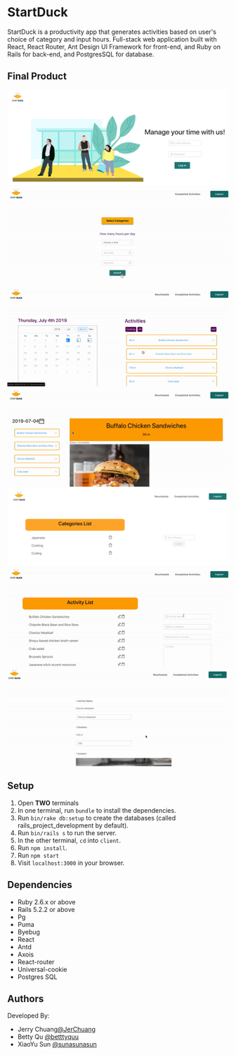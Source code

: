 # StartDuck
StartDuck is a productivity app that generates activities based on user's choice of category and input hours. Full-stack web application built with React, React Router, Ant Design UI Framework for front-end, and Ruby on Rails for back-end, and PostgresSQL for database.

## Final Product
!["Screenshot of StartDuck Landing Page"](https://github.com/JerChuang/StartDuck/blob/master/docs/loginpage.png?raw=true)
!["Screenshot of StartDuck Select Category Page"](https://github.com/JerChuang/StartDuck/blob/master/docs/selectCategory.gif?raw=true)
!["Screenshot of StartDuck Home Page"](https://github.com/JerChuang/StartDuck/blob/master/docs/homePage.gif?raw=true)
!["Screenshot of StartDuck Activity Page"](https://github.com/JerChuang/StartDuck/blob/master/docs/activityPage.gif?raw=true)
!["Screenshot of StartDuck Admin Category Page"](https://github.com/JerChuang/StartDuck/blob/master/docs/admincategories.png?raw=true)
!["Screenshot of StartDuck Admin Activities Page"](https://github.com/JerChuang/StartDuck/blob/master/docs/adminActivity.gif?raw=true)
!["Screenshot of StartDuck Admin Activity Page"](https://github.com/JerChuang/StartDuck/blob/master/docs/adminEditPage.gif?raw=true)


## Setup
1. Open **TWO** terminals
2. In one terminal, run `bundle` to install the dependencies. 
3. Run `bin/rake db:setup` to create the databases (called rails_project_development by default). 
4. Run `bin/rails s` to run the server.
5. In the other terminal, `cd` into `client`. 
6. Run `npm install`.
7. Run `npm start` 
8. Visit `localhost:3000` in your browser.

## Dependencies
- Ruby 2.6.x or above
- Rails 5.2.2 or above
- Pg
- Puma
- Byebug
- React
- Antd
- Axois
- React-router
- Universal-cookie
- Postgres SQL

## Authors

Developed By:
- Jerry Chuang[@JerChuang](https://github.com/JerChuang)
- Betty Qu [@betttyquu](https://github.com/betttyquu)
- XiaoYu Sun [@sunasunasun](https://github.com/sunasunasun)
